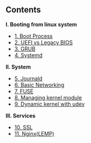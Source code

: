 ## Contents

**I. Booting from linux system**  
* [1. Boot Process](https://github.com/nicehs/Linux-Administrator/blob/main/1.%20Boot%20Process.md)
* [2. UEFI vs Legacy BIOS](https://github.com/nicehs/Linux-Administrator/blob/main/2.%20UEFI%20vs%20Legacy%20BIOS.md)
* [3. GRUB](https://github.com/nicehs/Linux-Administrator/blob/main/3.%20GRUB.md)
* [4. Systemd](https://github.com/nicehs/Linux-Administrator/blob/main/4.%20Systemd.md)  

**II. System**
* [5. Journald](https://github.com/nicehs/Linux-Administrator/blob/main/5.%20Journald.md)
* [6. Basic Networking](https://github.com/nicehs/Linux-Administrator/blob/main/6.%20Basic%20Networking.md)
* [7. FUSE](https://github.com/nicehs/Linux-Administrator/blob/main/7.%20FUSE.md)
* [8. Managing kernel module](https://github.com/nicehs/Linux-Administrator/blob/main/8.%20Managing%20kernel%20module.md)
* [9. Dynamic kernel with udev](https://github.com/nicehs/Linux-Administrator/blob/main/9.%20Dynamic%20kernel%20management%20with%20udev.md)

**III. Services**
* [10. SSL](https://github.com/nicehs/Linux-Administrator/blob/main/10.%20SSL.md)
* [11. Nginx(LEMP)](https://github.com/nicehs/Linux-Administrator/blob/main/11.%20Nginx%20(LEMP).md)
